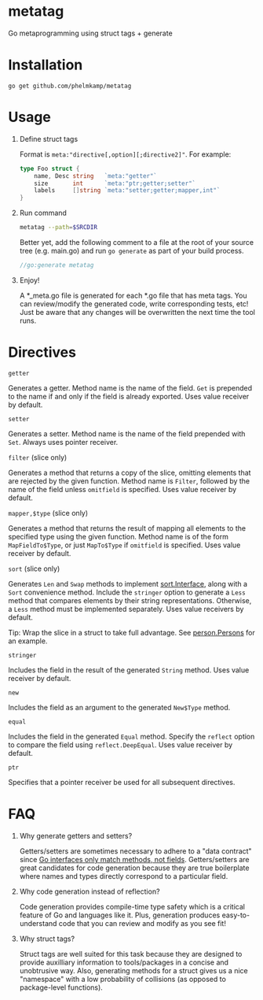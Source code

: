 # metatag
Go metaprogramming using struct tags + generate

# Installation

`go get github.com/phelmkamp/metatag`

# Usage

1. Define struct tags

	Format is `meta:"directive[,option][;directive2]"`. For example:
	```go
	type Foo struct {
		name, Desc string   `meta:"getter"`
		size       int      `meta:"ptr;getter;setter"`
		labels     []string `meta:"setter;getter;mapper,int"`
	}
	```

2. Run command

	```bash
	metatag --path=$SRCDIR
	```

	Better yet, add the following comment to a file at the root of your source tree (e.g. main.go)
	and run `go generate` as part of your build process.

	```go
	//go:generate metatag
	```

3. Enjoy!

	A *_meta.go file is generated for each *.go file that has meta tags.
	You can review/modify the generated code, write corresponding tests, etc!
	Just be aware that any changes will be overwritten the next time the tool runs.

# Directives

`getter`

Generates a getter. Method name is the name of the field.
`Get` is prepended to the name if and only if the field is already exported.
Uses value receiver by default.

`setter`

Generates a setter. Method name is the name of the field prepended with `Set`.
Always uses pointer receiver.

`filter` (slice only)

Generates a method that returns a copy of the slice, omitting elements that are rejected by the given function.
Method name is `Filter`, followed by the name of the field unless `omitfield` is specified.
Uses value receiver by default.

`mapper,$type` (slice only)

Generates a method that returns the result of mapping all elements to the specified type using the given function.
Method name is of the form `MapFieldTo$Type`, or just `MapTo$Type` if `omitfield` is specified.
Uses value receiver by default.

`sort` (slice only)

Generates `Len` and `Swap` methods to implement [sort.Interface](https://golang.org/pkg/sort/#Interface), along with a `Sort` convenience method. Include the `stringer` option to generate a `Less` method that compares elements by their string representations. Otherwise, a `Less` method must be implemented separately.
Uses value receivers by default.

Tip: Wrap the slice in a struct to take full advantage. See [person.Persons](internal/testdata/person/person.go) for an example.

`stringer`

Includes the field in the result of the generated `String` method. Uses value receiver by default.

`new`

Includes the field as an argument to the generated `New$Type` method.

`equal`

Includes the field in the generated `Equal` method.
Specify the `reflect` option to compare the field using `reflect.DeepEqual`.
Uses value receiver by default.

`ptr`

Specifies that a pointer receiver be used for all subsequent directives.

# FAQ

1. Why generate getters and setters?

	Getters/setters are sometimes necessary to adhere to a "data contract" since [Go interfaces only match methods, not fields](https://github.com/golang/go/issues/23796).
	Getters/setters are great candidates for code generation because they are true boilerplate where names and types directly correspond to a particular field.

2. Why code generation instead of reflection?

	Code generation provides compile-time type safety which is a critical feature of Go and languages like it.
	Plus, generation produces easy-to-understand code that you can review and modify as you see fit!

3. Why struct tags?

	Struct tags are well suited for this task because they are designed to provide auxilliary information to tools/packages in a concise and unobtrusive way.
	Also, generating methods for a struct gives us a nice "namespace" with a low probability of collisions (as opposed to package-level functions).